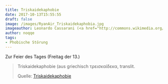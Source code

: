 ```yaml
---
title: Triskaidekaphobie
date: 2017-10-13T15:55:55
draft: false
image: /images/RyanAir_Triskaidekaphobia.jpg
imageauthor: Leonardo Cassarani (<a href="http://commons.wikimedia.org/wiki/User:Emc2" title="User:Emc2">Emc2</a>)
author: noqqe
tags:
- Phobische Störung
---
```


Zur Feier des Tages (Freitag der 13.)


> Triskaidekaphobie (aus griechisch τρεισκαίδεκα, translit.
>
> Quelle: [Triskaidekaphobie](https://de.wikipedia.org/wiki/Triskaidekaphobie)
